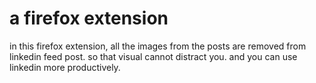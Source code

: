 # a firefox extension



in this firefox extension, all the images from the posts are removed from linkedin feed post. so that visual cannot distract you. and you can use linkedin more productively.
